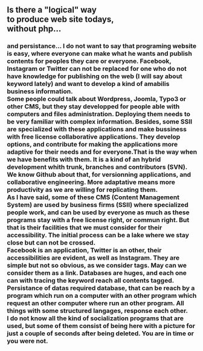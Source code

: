 ## Is there a "logical" way <br /> to produce web site todays,<br />without php...
### and persistance... I do not want to say that programing website is easy, where everyone can make what he wants and publish contents for peoples they care or everyone. Facebook, Instagram or Twitter can not be replaced for one who do not have knowledge for publishing on the web (I will say about keyword lately) and want to develop a kind of amabilis business information.<br />Some people could talk about Wordpress, Joomla, Typo3 or other CMS, but they stay developped for people able with computers and files administration. Deploying them needs to be very familiar with complex information. Besides, some SSII are specialized with these applications and make bussiness with free license collaborative applications. They develop options, and contribute for making the applications more adaptive for their needs and for everyone.That is the way when we have benefits with them. It is a kind of an hybrid development whith trunk, branches and contributors (SVN). We know Github about that, for versionning applications, and collaborative engineering. More adaptative means more productivity as we are willing for replicating them. <br /> As I have said, some of these CMS (Content Management System)  are used by business firms (SSII) where specialized people work, and can be used by everyone as much as these programs stay with a free license right, or commun right. But that is their facilities that we must consider for their accessibility. The initial process can be a lake where we stay close but can not be crossed. <br /> Facebook is an application, Twitter is an other, their accessibilities are evident, as well as Instagram. They are simple but not so obvious, as we consider tags. May can we consider them as a link. Databases are huges, and each one can with tracing the keyword reach all contents tagged.<br /> Persistance of datas required database, that can be reach by a program which run on a computer with an other program which request an other computer where run an other program. All things with some structured langages, response each other.<br /> I do not know all the kind of socialization programs that are used, but some of them consist of being here with a picture for just a couple of seconds after being deleted. You are in time or you were not.